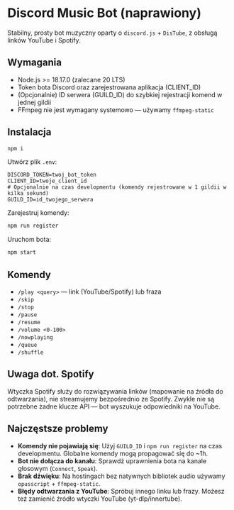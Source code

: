 # Discord Music Bot (naprawiony)

Stabilny, prosty bot muzyczny oparty o `discord.js` + `DisTube`, z obsługą linków YouTube i Spotify.

## Wymagania
- Node.js >= 18.17.0 (zalecane 20 LTS)
- Token bota Discord oraz zarejestrowana aplikacja (CLIENT_ID)
- (Opcjonalnie) ID serwera (GUILD_ID) do szybkiej rejestracji komend w jednej gildii
- FFmpeg nie jest wymagany systemowo — używamy `ffmpeg-static`

## Instalacja
```bash
npm i
```

Utwórz plik `.env`:
```env
DISCORD_TOKEN=twoj_bot_token
CLIENT_ID=twoje_client_id
# Opcjonalnie na czas developmentu (komendy rejestrowane w 1 gildii w kilka sekund)
GUILD_ID=id_twojego_serwera
```

Zarejestruj komendy:
```bash
npm run register
```

Uruchom bota:
```bash
npm start
```

## Komendy
- `/play <query>` — link (YouTube/Spotify) lub fraza
- `/skip`
- `/stop`
- `/pause`
- `/resume`
- `/volume <0-100>`
- `/nowplaying`
- `/queue`
- `/shuffle`

## Uwaga dot. Spotify
Wtyczka Spotify służy do rozwiązywania linków (mapowanie na źródła do odtwarzania), nie streamujemy bezpośrednio ze Spotify.
Zwykle nie są potrzebne żadne klucze API — bot wyszukuje odpowiedniki na YouTube.

## Najczęstsze problemy
- **Komendy nie pojawiają się**: Użyj `GUILD_ID` i `npm run register` na czas developmentu. Globalne komendy mogą propagować się do ~1h.
- **Bot nie dołącza do kanału**: Sprawdź uprawnienia bota na kanale głosowym (`Connect`, `Speak`).
- **Brak dźwięku**: Na hostingach bez natywnych bibliotek audio używamy `opusscript` + `ffmpeg-static`.
- **Błędy odtwarzania z YouTube**: Spróbuj innego linku lub frazy. Możesz też zamienić źródło wtyczki YouTube (yt-dlp/innertube).
